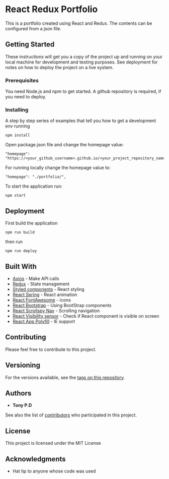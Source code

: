 # React Redux Portfolio

This is a portfolio created using React and Redux. The contents can be configured from a json file.

## Getting Started

These instructions will get you a copy of the project up and running on your local machine for development and testing purposes. See deployment for notes on how to deploy the project on a live system.

### Prerequisites

You need Node.js and npm to get started. A github repository is required, if you need to deploy.

### Installing

A step by step series of examples that tell you how to get a development env running

```
npm install
```
Open package.json file and change the homepage value:

```
"homepage": "https://<your_github_username>.github.io/<your_project_repository_name>/",
```
For running locally change the homepage value to:

```
"homepage": "./portfolio/",
```

To start the application run:

```
npm start
```

## Deployment

First build the application

```
npm run build
```
then run

```
npm run deploy
```

## Built With


* [Axios](https://github.com/axios/axios) - Make API calls
* [Redux](https://github.com/reduxjs/redux) - State management
* [Styled components](https://github.com/styled-components/styled-components) - React styling
* [React Spring](https://github.com/react-spring/react-spring) - React animation
* [React FontAwesome](https://github.com/FortAwesome/react-fontawesome) - icons
* [React Bootstrap](https://react-bootstrap.github.io/getting-started/introduction) - Using BootStrap components
* [React Scrollspy Nav](https://github.com/StephenWeiXu/react-scrollspy-nav) - Scrolling navigation
* [React Visibility sensor](https://github.com/joshwnj/react-visibility-sensor) - Check if React component is visible on screen
* [React App Polyfill](https://github.com/facebook/create-react-app/tree/master/packages/react-app-polyfill) - IE support

## Contributing

Please feel free to contribute to this project.

## Versioning

For the versions available, see the [tags on this repository](https://github.com/tonydavid1304/portfolio/tags). 

## Authors

* **Tony P.D**

See also the list of [contributors](https://github.com/tonydavid1304/portfolio/graphs/contributors) who participated in this project.

## License

This project is licensed under the MIT License

## Acknowledgments

* Hat tip to anyone whose code was used
